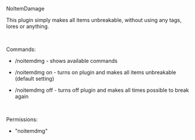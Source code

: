 NoItemDamage

This plugin simply makes all items unbreakable, without using any tags, lores or anything.

 

Commands:

- /noitemdmg - shows available commands

- /noitemdmg on - turns on plugin and makes all items unbreakable (default setting)

- /noitemdmg off - turns off plugin and makes all times possible to break again

 

Permissions:

- "noitemdmg"
